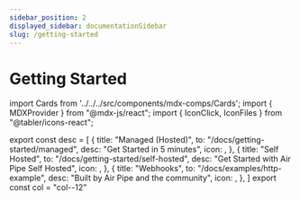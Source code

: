 ```yaml
---
sidebar_position: 2
displayed_sidebar: documentationSidebar
slug: /getting-started
---
```


# Getting Started

import Cards from '../../../src/components/mdx-comps/Cards';
import { MDXProvider } from "@mdx-js/react";
import { IconClick, IconFiles } from "@tabler/icons-react";

export const desc = [
{
title: "Managed (Hosted)",
to: "/docs/getting-started/managed",
desc: "Get Started in 5 minutes",
icon: <IconFiles color="#007bff" />,
},
{
title: "Self Hosted",
to: "/docs/getting-started/self-hosted",
desc: "Get Started with Air Pipe Self Hosted",
icon: <IconClick color="#007bff" />,
},
{
title: "Webhooks",
to: "/docs/examples/http-example",
desc: "Built by Air Pipe and the community",
icon: <IconFiles color="#007bff" />,
},
]
export const col = "col--12"

<MDXProvider components={Cards}>

<Cards cards={desc} col={col}/>

</MDXProvider>
